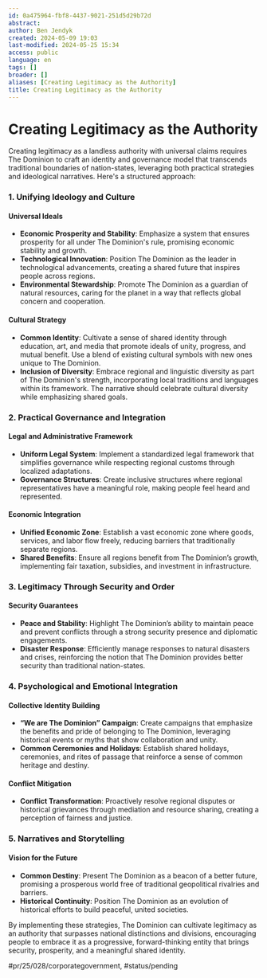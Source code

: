 ```yaml
---
id: 0a475964-fbf8-4437-9021-251d5d29b72d
abstract:
author: Ben Jendyk
created: 2024-05-09 19:03
last-modified: 2024-05-25 15:34
access: public
language: en
tags: []
broader: []
aliases: [Creating Legitimacy as the Authority]
title: Creating Legitimacy as the Authority
---
```


# Creating Legitimacy as the Authority

Creating legitimacy as a landless authority with universal claims requires The Dominion to craft an identity and governance model that transcends traditional boundaries of nation-states, leveraging both practical strategies and ideological narratives. Here's a structured approach:

### 1. Unifying Ideology and Culture

#### Universal Ideals

- **Economic Prosperity and Stability**: Emphasize a system that ensures prosperity for all under The Dominion's rule, promising economic stability and growth.
- **Technological Innovation**: Position The Dominion as the leader in technological advancements, creating a shared future that inspires people across regions.
- **Environmental Stewardship**: Promote The Dominion as a guardian of natural resources, caring for the planet in a way that reflects global concern and cooperation.

#### Cultural Strategy

- **Common Identity**: Cultivate a sense of shared identity through education, art, and media that promote ideals of unity, progress, and mutual benefit. Use a blend of existing cultural symbols with new ones unique to The Dominion.
- **Inclusion of Diversity**: Embrace regional and linguistic diversity as part of The Dominion's strength, incorporating local traditions and languages within its framework. The narrative should celebrate cultural diversity while emphasizing shared goals.

### 2. Practical Governance and Integration

#### Legal and Administrative Framework

- **Uniform Legal System**: Implement a standardized legal framework that simplifies governance while respecting regional customs through localized adaptations.
- **Governance Structures**: Create inclusive structures where regional representatives have a meaningful role, making people feel heard and represented.

#### Economic Integration

- **Unified Economic Zone**: Establish a vast economic zone where goods, services, and labor flow freely, reducing barriers that traditionally separate regions.
- **Shared Benefits**: Ensure all regions benefit from The Dominion’s growth, implementing fair taxation, subsidies, and investment in infrastructure.

### 3. Legitimacy Through Security and Order

#### Security Guarantees

- **Peace and Stability**: Highlight The Dominion’s ability to maintain peace and prevent conflicts through a strong security presence and diplomatic engagements.
- **Disaster Response**: Efficiently manage responses to natural disasters and crises, reinforcing the notion that The Dominion provides better security than traditional nation-states.

### 4. Psychological and Emotional Integration

#### Collective Identity Building

- **“We are The Dominion” Campaign**: Create campaigns that emphasize the benefits and pride of belonging to The Dominion, leveraging historical events or myths that show collaboration and unity.
- **Common Ceremonies and Holidays**: Establish shared holidays, ceremonies, and rites of passage that reinforce a sense of common heritage and destiny.

#### Conflict Mitigation

- **Conflict Transformation**: Proactively resolve regional disputes or historical grievances through mediation and resource sharing, creating a perception of fairness and justice.

### 5. Narratives and Storytelling

#### Vision for the Future

- **Common Destiny**: Present The Dominion as a beacon of a better future, promising a prosperous world free of traditional geopolitical rivalries and barriers.
- **Historical Continuity**: Position The Dominion as an evolution of historical efforts to build peaceful, united societies.

By implementing these strategies, The Dominion can cultivate legitimacy as an authority that surpasses national distinctions and divisions, encouraging people to embrace it as a progressive, forward-thinking entity that brings security, prosperity, and a meaningful shared identity.


#pr/25/028/corporategovernment, #status/pending